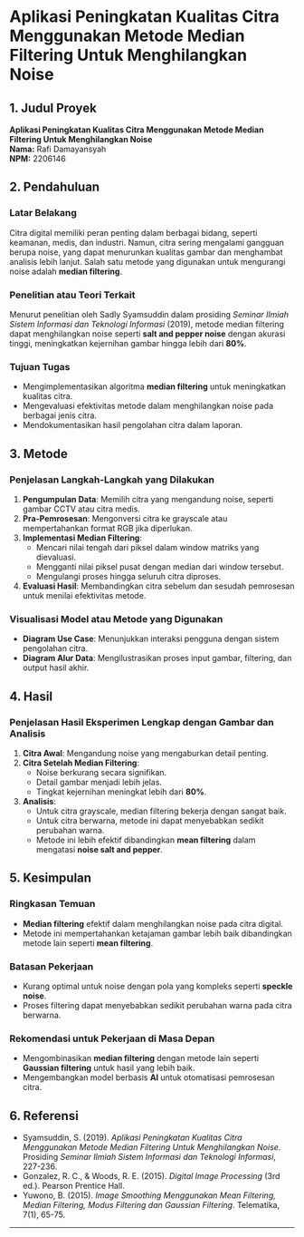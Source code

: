 # Aplikasi Peningkatan Kualitas Citra Menggunakan Metode Median Filtering Untuk Menghilangkan Noise

## 1. Judul Proyek
**Aplikasi Peningkatan Kualitas Citra Menggunakan Metode Median Filtering Untuk Menghilangkan Noise**  
**Nama:** Rafi Damayansyah  
**NPM:** 2206146

## 2. Pendahuluan

### Latar Belakang
Citra digital memiliki peran penting dalam berbagai bidang, seperti keamanan, medis, dan industri. Namun, citra sering mengalami gangguan berupa noise, yang dapat menurunkan kualitas gambar dan menghambat analisis lebih lanjut. Salah satu metode yang digunakan untuk mengurangi noise adalah **median filtering**.

### Penelitian atau Teori Terkait
Menurut penelitian oleh Sadly Syamsuddin dalam prosiding *Seminar Ilmiah Sistem Informasi dan Teknologi Informasi* (2019), metode median filtering dapat menghilangkan noise seperti **salt and pepper noise** dengan akurasi tinggi, meningkatkan kejernihan gambar hingga lebih dari **80%**.

### Tujuan Tugas
- Mengimplementasikan algoritma **median filtering** untuk meningkatkan kualitas citra.
- Mengevaluasi efektivitas metode dalam menghilangkan noise pada berbagai jenis citra.
- Mendokumentasikan hasil pengolahan citra dalam laporan.

## 3. Metode

### Penjelasan Langkah-Langkah yang Dilakukan
1. **Pengumpulan Data**: Memilih citra yang mengandung noise, seperti gambar CCTV atau citra medis.
2. **Pra-Pemrosesan**: Mengonversi citra ke grayscale atau mempertahankan format RGB jika diperlukan.
3. **Implementasi Median Filtering**:
   - Mencari nilai tengah dari piksel dalam window matriks yang dievaluasi.
   - Mengganti nilai piksel pusat dengan median dari window tersebut.
   - Mengulangi proses hingga seluruh citra diproses.
4. **Evaluasi Hasil**: Membandingkan citra sebelum dan sesudah pemrosesan untuk menilai efektivitas metode.

### Visualisasi Model atau Metode yang Digunakan
- **Diagram Use Case**: Menunjukkan interaksi pengguna dengan sistem pengolahan citra.
- **Diagram Alur Data**: Mengilustrasikan proses input gambar, filtering, dan output hasil akhir.

## 4. Hasil

### Penjelasan Hasil Eksperimen Lengkap dengan Gambar dan Analisis
1. **Citra Awal**: Mengandung noise yang mengaburkan detail penting.
2. **Citra Setelah Median Filtering**:
   - Noise berkurang secara signifikan.
   - Detail gambar menjadi lebih jelas.
   - Tingkat kejernihan meningkat lebih dari **80%**.
3. **Analisis**:
   - Untuk citra grayscale, median filtering bekerja dengan sangat baik.
   - Untuk citra berwarna, metode ini dapat menyebabkan sedikit perubahan warna.
   - Metode ini lebih efektif dibandingkan **mean filtering** dalam mengatasi **noise salt and pepper**.

## 5. Kesimpulan

### Ringkasan Temuan
- **Median filtering** efektif dalam menghilangkan noise pada citra digital.
- Metode ini mempertahankan ketajaman gambar lebih baik dibandingkan metode lain seperti **mean filtering**.

### Batasan Pekerjaan
- Kurang optimal untuk noise dengan pola yang kompleks seperti **speckle noise**.
- Proses filtering dapat menyebabkan sedikit perubahan warna pada citra berwarna.

### Rekomendasi untuk Pekerjaan di Masa Depan
- Mengombinasikan **median filtering** dengan metode lain seperti **Gaussian filtering** untuk hasil yang lebih baik.
- Mengembangkan model berbasis **AI** untuk otomatisasi pemrosesan citra.

## 6. Referensi
- Syamsuddin, S. (2019). *Aplikasi Peningkatan Kualitas Citra Menggunakan Metode Median Filtering Untuk Menghilangkan Noise*. Prosiding *Seminar Ilmiah Sistem Informasi dan Teknologi Informasi*, 227-236.
- Gonzalez, R. C., & Woods, R. E. (2015). *Digital Image Processing* (3rd ed.). Pearson Prentice Hall.
- Yuwono, B. (2015). *Image Smoothing Menggunakan Mean Filtering, Median Filtering, Modus Filtering dan Gaussian Filtering*. Telematika, 7(1), 65-75.

---
